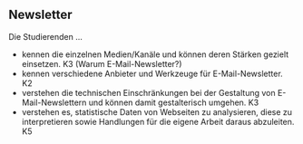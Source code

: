 ## Newsletter

Die Studierenden ...

* kennen die einzelnen Medien/Kanäle und können deren Stärken gezielt einsetzen. K3 (Warum E-Mail-Newsletter?)
* kennen verschiedene Anbieter und Werkzeuge für E-Mail-Newsletter. K2
* verstehen die technischen Einschränkungen bei der Gestaltung von E-Mail-Newslettern und können damit gestalterisch umgehen. K3
* verstehen es, statistische Daten von Webseiten zu analysieren, diese zu interpretieren sowie Handlungen für die eigene Arbeit daraus abzuleiten. K5
